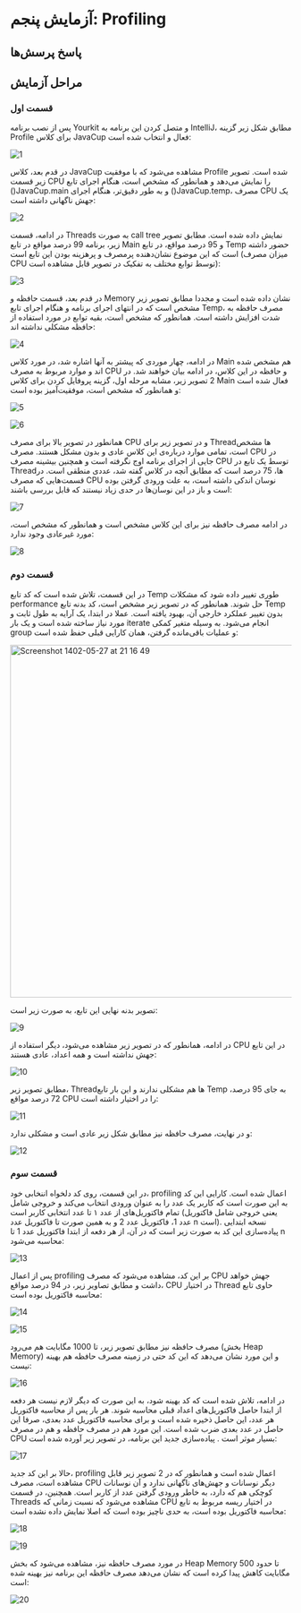# آزمایش پنجم: Profiling
## پاسخ پرسش‌ها

## مراحل آزمایش
### قسمت اول
پس از نصب برنامه Yourkit و متصل کردن این برنامه به IntelliJ، مطابق شکل زیر گزینه Profile برای کلاس JavaCup فعال و انتخاب شده است:

![1](https://github.com/soleyman79/SE_Lab5/assets/59166192/cc7ef515-4313-4bd1-9338-57a1dfa0b2d5)

در قدم بعد، کلاس JavaCup مشاهده می‌شود که با موفقیت Profile شده است. تصویر زیر قسمت CPU را نمایش می‌دهد و همانطور که مشخص است، هنگام اجرای تابع ()JavaCup.main و به طور دقیق‌تر، هنگام اجرای ()JavaCup.temp، مصرف CPU یک جهش ناگهانی داشته است:

![2](https://github.com/soleyman79/SE_Lab5/assets/59166192/6a1e3e97-6065-4776-9491-b8c346d88ee2)

در ادامه، قسمت Threads به صورت call tree نمایش داده شده است. مطابق تصویر زیر، برنامه 99 درصد مواقع در تابع Main و 95 درصد مواقع، در تابع Temp حضور داشته است که این موضوع نشان‌دهنده پرمصرف و پرهزینه بودن این تابع است (میزان مصرف CPU توسط توابع مختلف به تفکیک در تصویر قابل مشاهده است):

![3](https://github.com/soleyman79/SE_Lab5/assets/59166192/527fef67-2d5f-494a-ab2d-e885ffba9187)

در قدم بعد، قسمت حافظه و Memory نشان داده شده است و مجددا مطابق تصویر زیر مشخص است که در انتهای اجرای برنامه و هنگام اجرای تابع Temp، مصرف حافظه به شدت افزایش داشته است. همانطور که مشخص است، بقیه توابع در مورد استفاده از حافظه مشکلی نداشته اند:

![4](https://github.com/soleyman79/SE_Lab5/assets/59166192/a1e00a0e-21b7-4ac3-ba46-002215396e03)

در ادامه، چهار موردی که پیشتر به آنها اشاره شد، در مورد کلاس Main هم مشخص شده اند و موارد مربوط به مصرف CPU و حافظه در این کلاس، در ادامه بیان خواهند شد. در 2 تصویر زیر، مشابه مرحله اول، گزینه پروفایل کردن برای کلاس Main فعال شده است و همانطور که مشخص است، موفقیت‌آمیز بوده است:

![5](https://github.com/soleyman79/SE_Lab5/assets/59166192/ce172743-1d28-4465-93eb-d97904f273d4)

![6](https://github.com/soleyman79/SE_Lab5/assets/59166192/78f7f1b2-c6ba-47e6-b578-4e31f68d3f88)

همانطور در تصویر بالا برای مصرف CPU و در تصویر زیر برای Threadها مشخص است، تمامی موارد درباره‌ی این کلاس عادی و بدون مشکل هستند. مصرف CPU در جایی از اجرای برنامه اوج نگرفته است و همچنین بیشینه مصرف CPU توسط یک تابع در Threadها، 75 درصد است که مطابق آنچه در کلاس گفته شد، عددی منطقی است. در قسمت‌هایی که مصرف CPU نوسان اندکی داشته است، به علت ورودی گرفتن بوده است و باز در این نوسان‌ها در حدی زیاد نیستند که قابل بررسی باشند:

![7](https://github.com/soleyman79/SE_Lab5/assets/59166192/e0b77842-fc64-43b0-bafe-adac25fb85c4)

در ادامه مصرف حافظه نیز برای این کلاس مشخص است و همانطور که مشخص است، مورد غیرعادی وجود ندارد:

![8](https://github.com/soleyman79/SE_Lab5/assets/59166192/77b2483a-c71d-4a9f-b2bd-63e1302617c4)

### قسمت دوم
در این قسمت، تلاش شده است که کد تابع Temp طوری تغییر داده شود که مشکلات performance حل شوند. همانطور که در تصویر زیر مشخص است، کد بدنه تابع Temp بدون تغییر عملکرد خارجی آن، بهبود یافته است. عملا در ابتدا، یک آرایه به طول ثابت و مورد نیاز ساخته شده است و یک بار iterate انجام می‌شود. به وسیله متغیر کمکی group و عملیات باقی‌مانده گرفتن، همان کارایی قبلی حفظ شده است:

<img width="630" alt="Screenshot 1402-05-27 at 21 16 49" src="https://github.com/soleyman79/SE_Lab5/assets/59166192/62c6e74f-efbc-4ced-af39-3da04a413e2f">

تصویر بدنه نهایی این تابع، به صورت زیر است:

![9](https://github.com/soleyman79/SE_Lab5/assets/59166192/e58a1cc7-c81c-416a-bb7c-4d627fd70c17)

در ادامه، همانطور که در تصویر زیر مشاهده می‌شود، دیگر استفاده از CPU در این تابع جهش نداشته است و همه اعداد، عادی هستند:

![10](https://github.com/soleyman79/SE_Lab5/assets/59166192/89445bb5-680c-4c3d-a357-8989d6238649)

مطابق تصویر زیر، Threadها هم مشکلی ندارند و این بار تابع Temp به جای 95 درصد، 72 درصد مواقع CPU را در اختیار داشته است:

![11](https://github.com/soleyman79/SE_Lab5/assets/59166192/95ace8a6-daba-4efa-84a9-0c2e9b48a2fc)

و در نهایت، مصرف حافظه نیز مطابق شکل زیر عادی است و مشکلی ندارد:

![12](https://github.com/soleyman79/SE_Lab5/assets/59166192/8e9c505b-1b4c-40a4-9a70-712fbc2213cf)

### قسمت سوم
در این قسمت، روی کد دلخواه اننخابی خود، profiling اعمال شده است. کارایی این کد به این صورت است که کاربر یک عدد را به عنوان ورودی انتخاب می‌کند و خروجی شامل تمام فاکتوریل‌های از عدد ۱ تا عدد انتخابی کاربر است (یعنی خروجی شامل فاکتوریل عدد 1، فاکتوریل عدد 2 و به همین صورت تا فاکتوریل عدد n است). نسخه ابتدایی پیاده‌سازی این کد به صورت زیر است که در آن، از هر دفعه از ابتدا فاکتوریل عدد 1 تا n محاسبه می‌شود:

![13](https://github.com/soleyman79/SE_Lab5/assets/59166192/bb89b9d8-48bf-497a-a106-f5ce35af73d8)

پس از اعمال profiling بر این کد، مشاهده می‌شود که مصرف CPU جهش خواهد داشت و مطابق تصاویر زیر، در 94 درصد مواقع، CPU در اختیار Thread حاوی تابع محاسبه فاکتوریل بوده است:

![14](https://github.com/soleyman79/SE_Lab5/assets/59166192/133c15cd-7780-4eac-92eb-1bf5565a77b8)

![15](https://github.com/soleyman79/SE_Lab5/assets/59166192/b6ae21bd-cc03-44af-b9b1-4049b92f52aa)

مصرف حافظه نیز مطابق تصویر زیر، تا 1000 مگابایت هم می‌رود (بخش Heap Memory) و این مورد نشان می‌دهد که این کد حتی در زمینه مصرف حافظه هم بهینه نیست:

![16](https://github.com/soleyman79/SE_Lab5/assets/59166192/23dbf0ea-dfe9-4302-992f-c98e5144c67c)

در ادامه، تلاش شده است که کد بهینه شود، به این صورت که دیگر لازم نیست هر دفعه از ابتدا حاصل فاکتوریل‌های اعداد قبلی محاسبه شوند. هر بار پس از محاسبه فاکتوریل هر عدد، این حاصل ذخیره شده است و برای محاسبه فاکتوریل عدد بعدی، صرفا این حاصل در عدد بعدی ضرب شده است. این مورد هم در مصرف حافظه و هم در مصرف CPU بسیار موثر است . پیاده‌سازی جدید این برنامه، در تصویر زیر آورده شده است:

![17](https://github.com/soleyman79/SE_Lab5/assets/59166192/1a22c5a7-86a5-45a1-89cc-825e3bf60f81)

حالا بر این کد جدید، profiling اعمال شده است و همانطور که در 2 تصویر زیر قابل مشاهده است، مصرف CPU دیگر نوسانات و جهش‌های ناگهانی ندارد و آن نوسانات کوچکی هم که دارد، به خاطر ورودی گرفتن عدد از کاربر است. همچنین، در قسمت Threads مشاهده می‌شود که نسبت زمانی که CPU در اختیار ریسه مربوط به تابع محاسبه فاکتوریل بوده است، به حدی ناچیز بوده است که اصلا نمایش داده نشده است:

![18](https://github.com/soleyman79/SE_Lab5/assets/59166192/aced2066-20cb-4d7f-831a-a2d51d5321d5)

![19](https://github.com/soleyman79/SE_Lab5/assets/59166192/f29b3c4b-f1b6-45b5-a2f1-950f70d5fb38)

در مورد مصرف حافظه نیز، مشاهده می‌شود که بخش Heap Memory تا حدود 500 مگابایت کاهش پیدا کرده است که نشان می‌دهد مصرف حافظه این برنامه نیز بهینه شده است:

![20](https://github.com/soleyman79/SE_Lab5/assets/59166192/823314f6-b1df-47ef-9c3b-a4067dcc3e5d)









